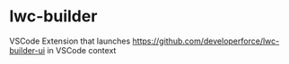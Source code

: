# lwc-builder

VSCode Extension that launches https://github.com/developerforce/lwc-builder-ui in VSCode context
